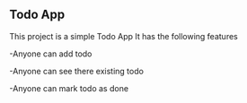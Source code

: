 ## Todo App
This project is a simple Todo App 
It has the following features

-Anyone can add todo

-Anyone can see there existing todo

-Anyone can mark todo as done